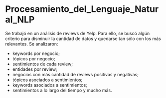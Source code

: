 # Procesamiento_del_Lenguaje_Natural_NLP

Se trabajó en un análisis de reviews de Yelp. Para ello, se buscó algún criterio para disminuir la cantidad de datos y quedarse tan sólo con los más relevantes. Se analizaron:
-	keywords por negocio; 
-	tópicos por negocio;
-	sentimientos de cada review;
-	entidades por review;
-	negocios con más cantidad de reviews positivas y negativas;
-	tópicos asociados a sentimientos;
-	keywords asociados a sentimientos;
-	sentimientos a lo largo del tiempo y mucho más.
